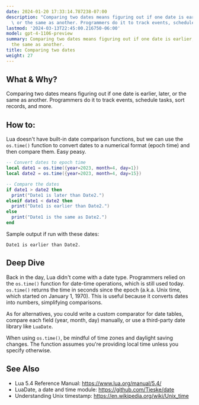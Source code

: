 ```yaml
---
date: 2024-01-20 17:33:14.787238-07:00
description: "Comparing two dates means figuring out if one date is earlier, later,\
  \ or the same as another. Programmers do it to track events, schedule tasks, sort\u2026"
lastmod: '2024-03-13T22:45:00.216750-06:00'
model: gpt-4-1106-preview
summary: Comparing two dates means figuring out if one date is earlier, later, or
  the same as another.
title: Comparing two dates
weight: 27
---
```


## What & Why?

Comparing two dates means figuring out if one date is earlier, later, or the same as another. Programmers do it to track events, schedule tasks, sort records, and more.

## How to:

Lua doesn't have built-in date comparison functions, but we can use the `os.time()` function to convert dates to a numerical format (epoch time) and then compare them. Easy peasy.

```Lua
-- Convert dates to epoch time
local date1 = os.time({year=2023, month=4, day=1})
local date2 = os.time({year=2023, month=4, day=15})

-- Compare the dates
if date1 > date2 then
  print("Date1 is later than Date2.")
elseif date1 < date2 then
  print("Date1 is earlier than Date2.")
else
  print("Date1 is the same as Date2.")
end
```

Sample output if run with these dates:

```
Date1 is earlier than Date2.
```

## Deep Dive

Back in the day, Lua didn't come with a date type. Programmers relied on the `os.time()` function for date-time operations, which is still used today. `os.time()` returns the time in seconds since the epoch (a.k.a. Unix time, which started on January 1, 1970). This is useful because it converts dates into numbers, simplifying comparisons.

As for alternatives, you could write a custom comparator for date tables, compare each field (year, month, day) manually, or use a third-party date library like `LuaDate`.

When using `os.time()`, be mindful of time zones and daylight saving changes. The function assumes you're providing local time unless you specify otherwise.

## See Also

- Lua 5.4 Reference Manual: https://www.lua.org/manual/5.4/
- LuaDate, a date and time module: https://github.com/Tieske/date
- Understanding Unix timestamp: https://en.wikipedia.org/wiki/Unix_time
